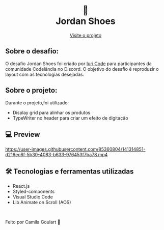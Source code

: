 <h1 align="center">
 👟  <br> Jordan Shoes  </h1>
 

<p align="center">
  <a href="https://jordan-shoes-app.surge.sh/">Visite o projeto</a>
</p>

## Sobre o desafio:
O desafio Jordan Shoes foi criado por <a href="https://github.com/iuricode">Iuri Code</a> para participantes da comunidade Codelândia no Discord. O objetivo do desafio é reproduzir o layout com as tecnologias desejadas.

## Sobre o projeto:
Durante o projeto,foi utilizado: 
* Display grid para alinhar os produtos
* TypeWriter no header para criar um efeito de digitação

## 💻 Preview

https://user-images.githubusercontent.com/85360804/141314851-d216ec6f-5b30-4083-b633-976453f7ba78.mp4

## 🛠 Tecnologias e ferramentas utilizadas

* React.js
* Styled-components
* Visual Studio Code
* Lib Animate on Scroll (AOS)

<br>

<p> Feito por Camila Goulart 💖</p>

